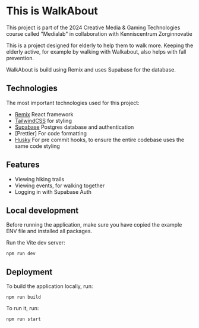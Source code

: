 # This is WalkAbout

This project is part of the 2024 Creative Media & Gaming Technologies course called "Medialab" in collaboration with Kenniscentrum Zorginnovatie

This is a project designed for elderly to help them to walk more. Keeping the elderly active, for example by walking with Walkabout, also helps with fall prevention.

WalkAbout is build using Remix and uses Supabase for the database.

## Technologies

The most important technologies used for this project:

- [Remix](https://remix.run/docs/en/main) React framework
- [TailwindCSS](https://tailwindcss.com/docs) for styling
- [Supabase](https://supabase.com/) Postgres database and authentication
- [Prettier] For code formatting
- [Husky](https://typicode.github.io/husky/) For pre commit hooks, to ensure the entire codebase uses the same code styling

## Features

- Viewing hiking trails
- Viewing events, for walking together
- Logging in with Supabase Auth

## Local development

Before running the application, make sure you have copied the example ENV file and installed all packages.

Run the Vite dev server:

```shellscript
npm run dev
```

## Deployment

To build the application locally, run:

```shellscript
npm run build
```

To run it, run:

```shellscript
npm run start
```
